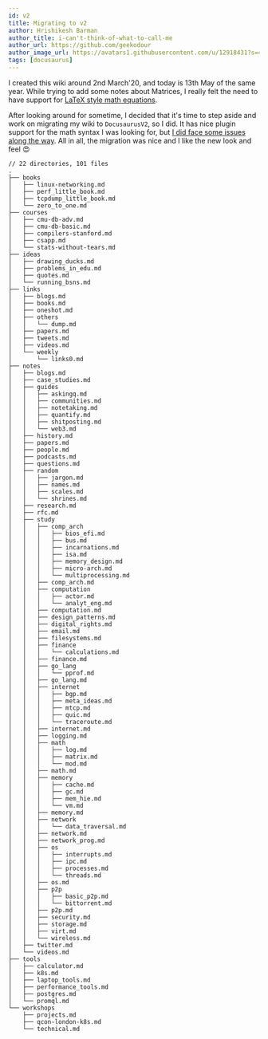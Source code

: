 ```yaml
---
id: v2
title: Migrating to v2
author: Hrishikesh Barman
author_title: i-can't-think-of-what-to-call-me
author_url: https://github.com/geekodour
author_image_url: https://avatars1.githubusercontent.com/u/12918431?s=460&u=cf33a8c95f9348f7b92f7da50cabddf1efd42790&v=4
tags: [docusaurus]
---
```


I created this wiki around 2nd March'20, and today is 13th May of the same year. While trying to add some notes about Matrices, I really felt the need to have support for [LaTeX style math equations](https://github.com/KaTeX/KaTeX).

After looking around for sometime, I decided that it's time to step aside and work on migrating my wiki to `DocusaurusV2`, so I did. It has nice plugin support for the math syntax I was looking for, but [I did face some issues along the way](https://github.com/facebook/docusaurus/issues/2742). All in all, the migration was nice and I like the new look and feel 😍

```
// 22 directories, 101 files
.
├── books
│   ├── linux-networking.md
│   ├── perf_little_book.md
│   ├── tcpdump_little_book.md
│   └── zero_to_one.md
├── courses
│   ├── cmu-db-adv.md
│   ├── cmu-db-basic.md
│   ├── compilers-stanford.md
│   ├── csapp.md
│   └── stats-without-tears.md
├── ideas
│   ├── drawing_ducks.md
│   ├── problems_in_edu.md
│   ├── quotes.md
│   └── running_bsns.md
├── links
│   ├── blogs.md
│   ├── books.md
│   ├── oneshot.md
│   ├── others
│   │   └── dump.md
│   ├── papers.md
│   ├── tweets.md
│   ├── videos.md
│   └── weekly
│       └── links0.md
├── notes
│   ├── blogs.md
│   ├── case_studies.md
│   ├── guides
│   │   ├── askingq.md
│   │   ├── communities.md
│   │   ├── notetaking.md
│   │   ├── quantify.md
│   │   ├── shitposting.md
│   │   └── web3.md
│   ├── history.md
│   ├── papers.md
│   ├── people.md
│   ├── podcasts.md
│   ├── questions.md
│   ├── random
│   │   ├── jargon.md
│   │   ├── names.md
│   │   ├── scales.md
│   │   └── shrines.md
│   ├── research.md
│   ├── rfc.md
│   ├── study
│   │   ├── comp_arch
│   │   │   ├── bios_efi.md
│   │   │   ├── bus.md
│   │   │   ├── incarnations.md
│   │   │   ├── isa.md
│   │   │   ├── memory_design.md
│   │   │   ├── micro-arch.md
│   │   │   └── multiprocessing.md
│   │   ├── comp_arch.md
│   │   ├── computation
│   │   │   ├── actor.md
│   │   │   └── analyt_eng.md
│   │   ├── computation.md
│   │   ├── design_patterns.md
│   │   ├── digital_rights.md
│   │   ├── email.md
│   │   ├── filesystems.md
│   │   ├── finance
│   │   │   └── calculations.md
│   │   ├── finance.md
│   │   ├── go_lang
│   │   │   └── pprof.md
│   │   ├── go_lang.md
│   │   ├── internet
│   │   │   ├── bgp.md
│   │   │   ├── meta_ideas.md
│   │   │   ├── mtcp.md
│   │   │   ├── quic.md
│   │   │   └── traceroute.md
│   │   ├── internet.md
│   │   ├── logging.md
│   │   ├── math
│   │   │   ├── log.md
│   │   │   ├── matrix.md
│   │   │   └── mod.md
│   │   ├── math.md
│   │   ├── memory
│   │   │   ├── cache.md
│   │   │   ├── gc.md
│   │   │   ├── mem_hie.md
│   │   │   └── vm.md
│   │   ├── memory.md
│   │   ├── network
│   │   │   └── data_traversal.md
│   │   ├── network.md
│   │   ├── network_prog.md
│   │   ├── os
│   │   │   ├── interrupts.md
│   │   │   ├── ipc.md
│   │   │   ├── processes.md
│   │   │   └── threads.md
│   │   ├── os.md
│   │   ├── p2p
│   │   │   ├── basic_p2p.md
│   │   │   └── bittorrent.md
│   │   ├── p2p.md
│   │   ├── security.md
│   │   ├── storage.md
│   │   ├── virt.md
│   │   └── wireless.md
│   ├── twitter.md
│   └── videos.md
├── tools
│   ├── calculator.md
│   ├── k8s.md
│   ├── laptop_tools.md
│   ├── performance_tools.md
│   ├── postgres.md
│   └── promql.md
└── workshops
    ├── projects.md
    ├── qcon-london-k8s.md
    └── technical.md
```
